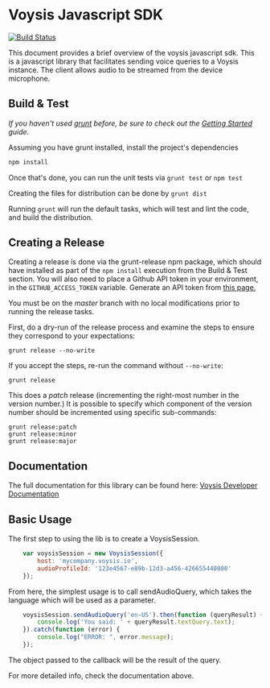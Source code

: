 Voysis Javascript SDK
=====================
[![Build Status](https://travis-ci.org/voysis/voysis-js.svg)](https://travis-ci.org/voysis/voysis-js)

This document provides a brief overview of the voysis javascript sdk.
This is a javascript library that facilitates sending voice
queries to a Voysis instance. The client allows audio to be
streamed from the device microphone.

Build & Test
------------
_If you haven't used [grunt](https://gruntjs.com/) before, be sure to check out the [Getting Started](https://gruntjs.com/getting-started) guide._

Assuming you have grunt installed, install the project's dependencies

```bash
npm install
```

Once that's done, you can run the unit tests via `grunt test` or `npm test`

Creating the files for distribution can be done by `grunt dist`

Running `grunt` will run the default tasks, which will test and lint the code, and build the distribution.

Creating a Release
------------------

Creating a release is done via the grunt-release npm package, which should
have installed as part of the `npm install` execution from the Build & Test
section. You will also need to place a Github API token in your environment,
in the `GITHUB_ACCESS_TOKEN` variable. Generate an API token from [this
page.](https://github.com/settings/tokens)


You must be on the *master* branch with no local modifications prior to
running the release tasks.

First, do a dry-run of the release process and examine the steps to ensure
they correspond to your expectations:

```
grunt release --no-write
```

If you accept the steps, re-run the command without `--no-write`:

```
grunt release
```

This does a _patch_ release (incrementing the right-most number in the
version number.) It is possible to specify which component of the version
number should be incremented using specific sub-commands:

```
grunt release:patch
grunt release:minor
grunt release:major
```


Documentation
-------------

The full documentation for this library can be found here: [Voysis Developer Documentation](https://developers.voysis.com/docs) 

Basic Usage
-----------

The first step to using the lib is to create a VoysisSession.

```js
    var voysisSession = new VoysisSession({
        host: 'mycompany.voysis.io',
        audioProfileId: '123e4567-e89b-12d3-a456-426655440000'
    });
```

From here, the simplest usage is to call sendAudioQuery, which
takes the language which will be used as a parameter.

```js
    voysisSession.sendAudioQuery('en-US').then(function (queryResult) {
        console.log('You said: ' + queryResult.textQuery.text);
    }).catch(function (error) {
        console.log("ERROR: ", error.message);
    });
```

The object passed to the callback will be the result of the query.

For more detailed info, check the documentation above.
